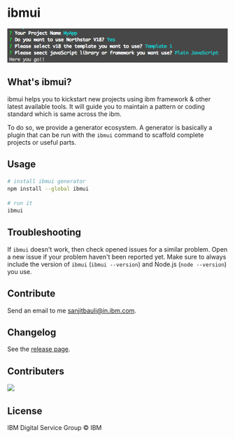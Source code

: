# ibmui 

<img src="screenshot.png" width="568">


## What's ibmui?

ibmui helps you to kickstart new projects using ibm framework & other latest available tools. It will guide you to maintain a pattern or coding standard which is same across the ibm.

To do so, we provide a generator ecosystem. A generator is basically a plugin that can be run with the `ibmui` command to scaffold complete projects or useful parts.


## Usage

```sh
# install ibmui generator
npm install --global ibmui

# run it
ibmui
```

## Troubleshooting

If `ibmui` doesn't work, then check opened issues for a similar problem. Open a new issue if your problem haven't been reported yet. Make sure to always include the version of `ibmui` (`ibmui --version`) and Node.js (`node --version`) you use.


## Contribute

Send an email to me [sanjitbauli@in.ibm.com](mailto:sanjitbauli@in.ibm.com).


## Changelog

See the [release page](https://github.com/sanjitbaulibm/ibmui/releases).


## Contributers

  <a href="https://github.com/sanjitbauliibm" target="_blank">
    <img src="https://avatars1.githubusercontent.com/u/29037697?v=3&u=a3e0274fd63763f4c39cd96d6bb7760a40aa2163&s=85">
  </a>


## License

IBM Digital Service Group © IBM
